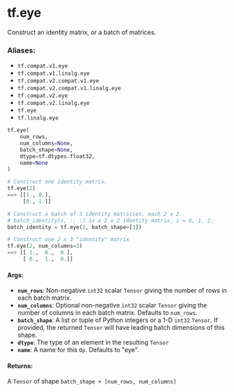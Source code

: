 <div itemscope itemtype="http://developers.google.com/ReferenceObject">
<meta itemprop="name" content="tf.eye" />
<meta itemprop="path" content="Stable" />
</div>

# tf.eye

Construct an identity matrix, or a batch of matrices.

### Aliases:

* `tf.compat.v1.eye`
* `tf.compat.v1.linalg.eye`
* `tf.compat.v2.compat.v1.eye`
* `tf.compat.v2.compat.v1.linalg.eye`
* `tf.compat.v2.eye`
* `tf.compat.v2.linalg.eye`
* `tf.eye`
* `tf.linalg.eye`

``` python
tf.eye(
    num_rows,
    num_columns=None,
    batch_shape=None,
    dtype=tf.dtypes.float32,
    name=None
)
```

<!-- Placeholder for "Used in" -->

```python
# Construct one identity matrix.
tf.eye(2)
==> [[1., 0.],
     [0., 1.]]

# Construct a batch of 3 identity matricies, each 2 x 2.
# batch_identity[i, :, :] is a 2 x 2 identity matrix, i = 0, 1, 2.
batch_identity = tf.eye(2, batch_shape=[3])

# Construct one 2 x 3 "identity" matrix
tf.eye(2, num_columns=3)
==> [[ 1.,  0.,  0.],
     [ 0.,  1.,  0.]]
```

#### Args:


* <b>`num_rows`</b>: Non-negative `int32` scalar `Tensor` giving the number of rows
  in each batch matrix.
* <b>`num_columns`</b>: Optional non-negative `int32` scalar `Tensor` giving the number
  of columns in each batch matrix.  Defaults to `num_rows`.
* <b>`batch_shape`</b>:  A list or tuple of Python integers or a 1-D `int32` `Tensor`.
  If provided, the returned `Tensor` will have leading batch dimensions of
  this shape.
* <b>`dtype`</b>:  The type of an element in the resulting `Tensor`
* <b>`name`</b>:  A name for this `Op`.  Defaults to "eye".


#### Returns:

A `Tensor` of shape `batch_shape + [num_rows, num_columns]`
